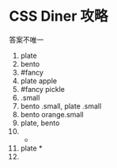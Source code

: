# CSS Diner 攻略

答案不唯一

1. plate
2. bento
3. #fancy
4. plate apple
5. #fancy pickle
6. .small
7. bento .small, plate .small
8. bento orange.small
9. plate, bento
10. *
11. plate *
12. 

